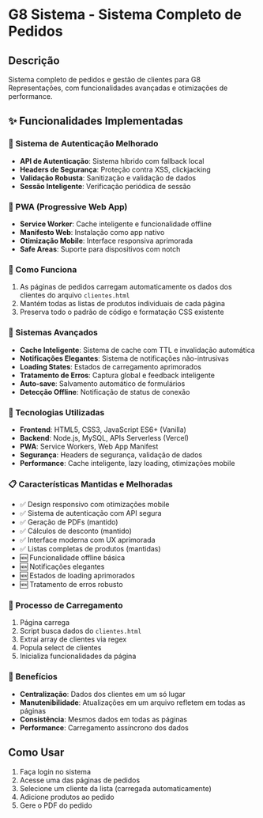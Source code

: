# G8 Sistema - Sistema Completo de Pedidos

## Descrição
Sistema completo de pedidos e gestão de clientes para G8 Representações, com funcionalidades avançadas e otimizações de performance.

## ✨ Funcionalidades Implementadas

### 🔐 Sistema de Autenticação Melhorado
- **API de Autenticação**: Sistema híbrido com fallback local
- **Headers de Segurança**: Proteção contra XSS, clickjacking
- **Validação Robusta**: Sanitização e validação de dados
- **Sessão Inteligente**: Verificação periódica de sessão

### 📱 PWA (Progressive Web App)
- **Service Worker**: Cache inteligente e funcionalidade offline
- **Manifesto Web**: Instalação como app nativo
- **Otimização Mobile**: Interface responsiva aprimorada
- **Safe Areas**: Suporte para dispositivos com notch

### 🔄 Como Funciona
1. As páginas de pedidos carregam automaticamente os dados dos clientes do arquivo `clientes.html`
2. Mantém todas as listas de produtos individuais de cada página
3. Preserva todo o padrão de código e formatação CSS existente
### 🚀 Sistemas Avançados
- **Cache Inteligente**: Sistema de cache com TTL e invalidação automática
- **Notificações Elegantes**: Sistema de notificações não-intrusivas
- **Loading States**: Estados de carregamento aprimorados
- **Tratamento de Erros**: Captura global e feedback inteligente
- **Auto-save**: Salvamento automático de formulários
- **Detecção Offline**: Notificação de status de conexão

### 🔧 Tecnologias Utilizadas
- **Frontend**: HTML5, CSS3, JavaScript ES6+ (Vanilla)
- **Backend**: Node.js, MySQL, APIs Serverless (Vercel)
- **PWA**: Service Workers, Web App Manifest
- **Segurança**: Headers de segurança, validação de dados
- **Performance**: Cache inteligente, lazy loading, otimizações mobile

### 📋 Características Mantidas e Melhoradas
- ✅ Design responsivo com otimizações mobile
- ✅ Sistema de autenticação com API segura
- ✅ Geração de PDFs (mantido)
- ✅ Cálculos de desconto (mantido)
- ✅ Interface moderna com UX aprimorada
- ✅ Listas completas de produtos (mantidas)
- 🆕 Funcionalidade offline básica
- 🆕 Notificações elegantes
- 🆕 Estados de loading aprimorados
- 🆕 Tratamento de erros robusto

### 🔄 Processo de Carregamento
1. Página carrega
2. Script busca dados do `clientes.html`
3. Extrai array de clientes via regex
4. Popula select de clientes
5. Inicializa funcionalidades da página

### 🎯 Benefícios
- **Centralização**: Dados dos clientes em um só lugar
- **Manutenibilidade**: Atualizações em um arquivo refletem em todas as páginas
- **Consistência**: Mesmos dados em todas as páginas
- **Performance**: Carregamento assíncrono dos dados

## Como Usar
1. Faça login no sistema
2. Acesse uma das páginas de pedidos
3. Selecione um cliente da lista (carregada automaticamente)
4. Adicione produtos ao pedido
5. Gere o PDF do pedido
